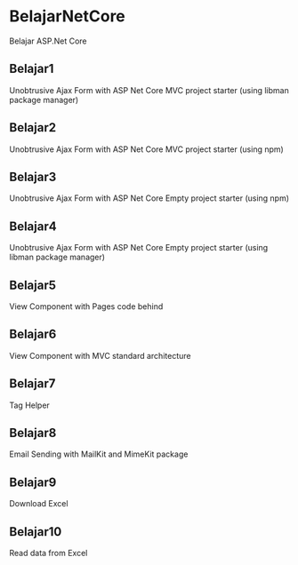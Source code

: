 # BelajarNetCore
Belajar ASP.Net Core

## Belajar1
Unobtrusive Ajax Form with ASP Net Core MVC project starter (using libman package manager)

## Belajar2
Unobtrusive Ajax Form with ASP Net Core MVC project starter (using npm)

## Belajar3
Unobtrusive Ajax Form with ASP Net Core Empty project starter (using npm)

## Belajar4
Unobtrusive Ajax Form with ASP Net Core Empty project starter (using libman package manager)

## Belajar5
View Component with Pages code behind

## Belajar6
View Component with MVC standard architecture

## Belajar7
Tag Helper

## Belajar8
Email Sending with MailKit and MimeKit package

## Belajar9
Download Excel

## Belajar10
Read data from Excel
